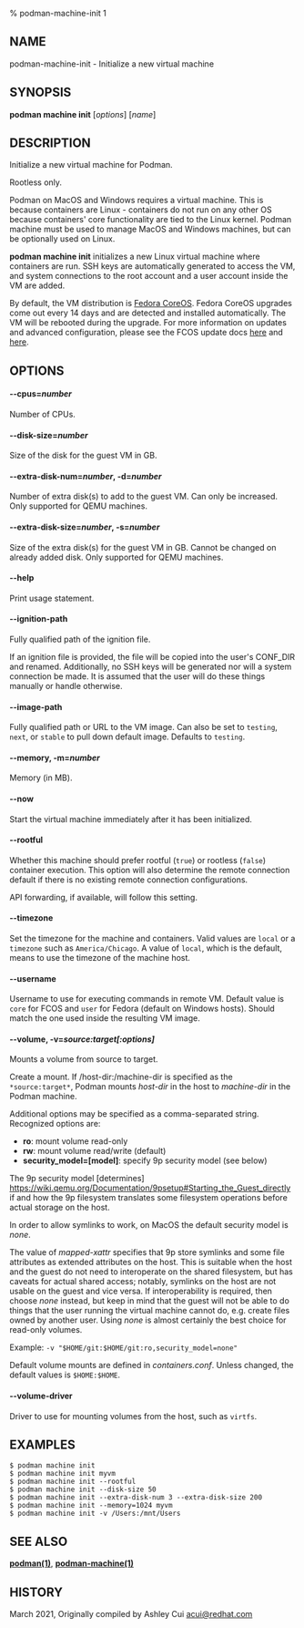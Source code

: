 % podman-machine-init 1

## NAME
podman\-machine\-init - Initialize a new virtual machine

## SYNOPSIS
**podman machine init** [*options*] [*name*]

## DESCRIPTION

Initialize a new virtual machine for Podman.

Rootless only.

Podman on MacOS and Windows requires a virtual machine. This is because containers are Linux -
containers do not run on any other OS because containers' core functionality are
tied to the Linux kernel. Podman machine must be used to manage MacOS and Windows machines,
but can be optionally used on Linux.

**podman machine init** initializes a new Linux virtual machine where containers are run.
SSH keys are automatically generated to access the VM, and system connections to the root account
and a user account inside the VM are added.

By default, the VM distribution is [Fedora CoreOS](https://getfedora.org/en/coreos?stream=testing).
Fedora CoreOS upgrades come out every 14 days and are detected and installed automatically. The VM will be rebooted during the upgrade.
For more information on updates and advanced configuration, please see the FCOS update docs [here](https://docs.fedoraproject.org/en-US/fedora-coreos/auto-updates/) and [here](https://coreos.github.io/zincati/usage/updates-strategy/).

## OPTIONS

#### **--cpus**=*number*

Number of CPUs.

#### **--disk-size**=*number*

Size of the disk for the guest VM in GB.

#### **--extra-disk-num**=*number*, **-d**=*number*

Number of extra disk(s) to add to the guest VM.
Can only be increased. Only supported for QEMU machines.

#### **--extra-disk-size**=*number*, **-s**=*number*

Size of the extra disk(s) for the guest VM in GB.
Cannot be changed on already added disk. Only supported for QEMU machines.

#### **--help**

Print usage statement.

#### **--ignition-path**

Fully qualified path of the ignition file.

If an ignition file is provided, the file
will be copied into the user's CONF_DIR and renamed.  Additionally, no SSH keys will
be generated nor will a system connection be made.  It is assumed that the user will
do these things manually or handle otherwise.

#### **--image-path**

Fully qualified path or URL to the VM image.
Can also be set to `testing`, `next`, or `stable` to pull down default image.
Defaults to `testing`.

#### **--memory**, **-m**=*number*

Memory (in MB).

#### **--now**

Start the virtual machine immediately after it has been initialized.

#### **--rootful**

Whether this machine should prefer rootful (`true`) or rootless (`false`)
container execution. This option will also determine the remote connection default
if there is no existing remote connection configurations.

API forwarding, if available, will follow this setting.

#### **--timezone**

Set the timezone for the machine and containers.  Valid values are `local` or
a `timezone` such as `America/Chicago`.  A value of `local`, which is the default,
means to use the timezone of the machine host.

#### **--username**

Username to use for executing commands in remote VM. Default value is `core`
for FCOS and `user` for Fedora (default on Windows hosts). Should match the one
used inside the resulting VM image.

#### **--volume**, **-v**=*source:target[:options]*

Mounts a volume from source to target.

Create a mount. If /host-dir:/machine-dir is specified as the `*source:target*`,
Podman mounts _host-dir_ in the host to _machine-dir_ in the Podman machine.

Additional options may be specified as a comma-separated string. Recognized
options are:
* **ro**: mount volume read-only
* **rw**: mount volume read/write (default)
* **security_model=[model]**: specify 9p security model (see below)

The 9p security model [determines] https://wiki.qemu.org/Documentation/9psetup#Starting_the_Guest_directly
if and how the 9p filesystem translates some filesystem operations before
actual storage on the host.

In order to allow symlinks to work, on MacOS the default security model is
 *none*.

The value of *mapped-xattr* specifies that 9p store symlinks and some file
attributes as extended attributes on the host. This is suitable when the host
and the guest do not need to interoperate on the shared filesystem, but has
caveats for actual shared access; notably, symlinks on the host are not usable
on the guest and vice versa. If interoperability is required, then choose
*none* instead, but keep in mind that the guest will not be able to do things
that the user running the virtual machine cannot do, e.g. create files owned by
another user. Using *none* is almost certainly the best choice for read-only
volumes.

Example: `-v "$HOME/git:$HOME/git:ro,security_model=none"`

Default volume mounts are defined in *containers.conf*.  Unless changed, the default values
is `$HOME:$HOME`.

#### **--volume-driver**

Driver to use for mounting volumes from the host, such as `virtfs`.

## EXAMPLES

```
$ podman machine init
$ podman machine init myvm
$ podman machine init --rootful
$ podman machine init --disk-size 50
$ podman machine init --extra-disk-num 3 --extra-disk-size 200
$ podman machine init --memory=1024 myvm
$ podman machine init -v /Users:/mnt/Users
```

## SEE ALSO
**[podman(1)](podman.1.md)**, **[podman-machine(1)](podman-machine.1.md)**

## HISTORY
March 2021, Originally compiled by Ashley Cui <acui@redhat.com>
